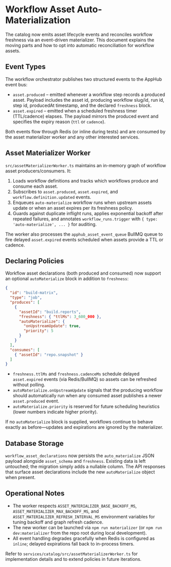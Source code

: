 # Workflow Asset Auto-Materialization

The catalog now emits asset lifecycle events and reconciles workflow freshness via an event-driven materializer. This document explains the moving parts and how to opt into automatic reconciliation for workflow assets.

## Event Types

The workflow orchestrator publishes two structured events to the AppHub event bus:

- `asset.produced` – emitted whenever a workflow step records a produced asset. Payload includes the asset id, producing workflow slug/id, run id, step id, producedAt timestamp, and the declared `freshness` block.
- `asset.expired` – emitted when a scheduled freshness timer (TTL/cadence) elapses. The payload mirrors the produced event and specifies the expiry reason (`ttl` or `cadence`).

Both events flow through Redis (or inline during tests) and are consumed by the asset materializer worker and any other interested services.

## Asset Materializer Worker

`src/assetMaterializerWorker.ts` maintains an in-memory graph of workflow asset producers/consumers. It:

1. Loads workflow definitions and tracks which workflows produce and consume each asset.
2. Subscribes to `asset.produced`, `asset.expired`, and `workflow.definition.updated` events.
3. Enqueues `auto-materialize` workflow runs when upstream assets update or when an asset expires per its freshness policy.
4. Guards against duplicate inflight runs, applies exponential backoff after repeated failures, and annotates `workflow_runs.trigger` with `{ type: 'auto-materialize', ... }` for auditing.

The worker also processes the `apphub_asset_event_queue` BullMQ queue to fire delayed `asset.expired` events scheduled when assets provide a TTL or cadence.

## Declaring Policies

Workflow asset declarations (both produced and consumed) now support an optional `autoMaterialize` block in addition to `freshness`:

```json
{
  "id": "build-matrix",
  "type": "job",
  "produces": [
    {
      "assetId": "build.reports",
      "freshness": { "ttlMs": 3_600_000 },
      "autoMaterialize": {
        "onUpstreamUpdate": true,
        "priority": 5
      }
    }
  ],
  "consumes": [
    { "assetId": "repo.snapshot" }
  ]
}
```

- `freshness.ttlMs` and `freshness.cadenceMs` schedule delayed `asset.expired` events (via Redis/BullMQ) so assets can be refreshed without polling.
- `autoMaterialize.onUpstreamUpdate` signals that the producing workflow should automatically run when any consumed asset publishes a newer `asset.produced` event.
- `autoMaterialize.priority` is reserved for future scheduling heuristics (lower numbers indicate higher priority).

If no `autoMaterialize` block is supplied, workflows continue to behave exactly as before—updates and expirations are ignored by the materializer.

## Database Storage

`workflow_asset_declarations` now persists the `auto_materialize` JSON payload alongside `asset_schema` and `freshness`. Existing data is left untouched; the migration simply adds a nullable column. The API responses that surface asset declarations include the new `autoMaterialize` object when present.

## Operational Notes

- The worker respects `ASSET_MATERIALIZER_BASE_BACKOFF_MS`, `ASSET_MATERIALIZER_MAX_BACKOFF_MS`, and `ASSET_MATERIALIZER_REFRESH_INTERVAL_MS` environment variables for tuning backoff and graph refresh cadence.
- The new worker can be launched via `npm run materializer` (or `npm run dev:materializer` from the repo root during local development).
- All event handling degrades gracefully when Redis is configured as `inline`; delayed expirations fall back to in-process timers.

Refer to `services/catalog/src/assetMaterializerWorker.ts` for implementation details and to extend policies in future iterations.
